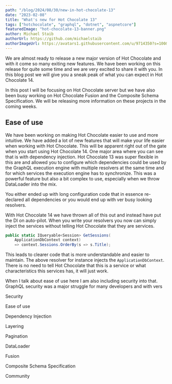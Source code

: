 ```yaml
---
path: "/blog/2024/08/30/new-in-hot-chocolate-13"
date: "2023-02-08"
title: "What's new for Hot Chocolate 13"
tags: ["hotchocolate", "graphql", "dotnet", "aspnetcore"]
featuredImage: "hot-chocolate-13-banner.png"
author: Michael Staib
authorUrl: https://github.com/michaelstaib
authorImageUrl: https://avatars1.githubusercontent.com/u/9714350?s=100&v=4
---
```


We are almost ready to release a new major version of Hot Chocolate and with it come so many exiting new features. We have been working on this release for quite some time and we are very excited to share it with you. In this blog post we will give you a sneak peak of what you can expect in Hot Chocolate 14.

In this post I will be focusing on Hot Chocolate server but we have also been busy working on Hot Chocolate Fusion and the Composite Schema Specification. We will be releasing more information on these projects in the coming weeks.

## Ease of use

We have been working on making Hot Chocolate easier to use and more intuitive. We have added a lot of new features that will make your life easier when working with Hot Chocolate. This will be apparent right out of the gate when you start using Hot Chocolate 14. One major area where you can see that is with dependency injection. Hot Chocolate 13 was super flexible in this are and allowed you to configure which dependencies could be used by the GraphQL execution engine with multiple resolvers at the same time and for which services the execution engine has to synchronize. This was a powerful feature but also a bit complex to use, especially when we throw DataLoader into the mix.

You either ended up with long configuration code that in essence re-declared all dependencies or you would end up with ver busy looking resolvers.

With Hot Chocolate 14 we have thrown all of this out and instead have put the DI on auto-pilot. When you write your resolvers you now can simply inject the services without telling Hot Chocolate that they are services.

```csharp
public static IQueryable<Session> GetSessions(
    ApplicationDbContext context)
    => context.Sessions.OrderBy(s => s.Title);
```

This leads to clearer code that is more understandable and easier to maintain. The above resolver for instance injects the `ApplicationDbContext`. There is no need to tell Hot Chocolate that this is a service or what characteristics this services has, it will just work.







When I talk about ease of use here I am also including security into that. GraphQL security was a major struggle for many developers and with vers


Security

Ease of use

Dependency Injection

Layering

Pagination

DataLoader

Fusion

Composite Schema Specification

Community
